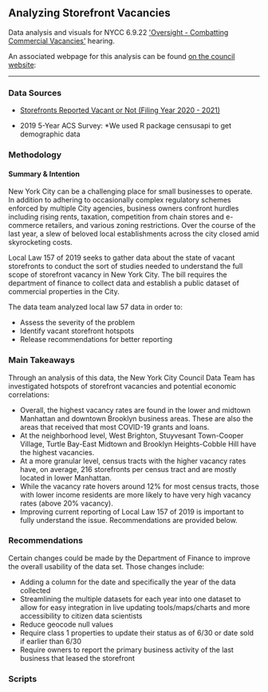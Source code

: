## Analyzing Storefront Vacancies
Data analysis and visuals for NYCC 6.9.22 ['Oversight - Combatting Commercial Vacancies'](https://legistar.council.nyc.gov/MeetingDetail.aspx?From=Alert&ID=980028&GUID=239563C5-9CA2-44A7-8E1D-A970A0556192) hearing.

An associated webpage for this analysis can be found [on the council website](https://council.nyc.gov/data/vacant-storefronts/): 

***  

### Data Sources 
- [Storefronts Reported Vacant or Not (Filing Year 2020 - 2021)](https://data.cityofnewyork.us/City-Government/Storefronts-Reported-Vacant-or-Not-Filing-Year-202/92iy-9c3n)

- 2019 5-Year ACS Survey: *We used R package censusapi to get demographic data

### Methodology 

#### Summary & Intention
New York City can be a challenging place for small businesses to operate. In addition to adhering to occasionally complex regulatory schemes enforced by multiple City agencies, business owners confront hurdles including rising rents, taxation, competition from chain stores and e-commerce retailers, and various zoning restrictions. Over the course of the last year, a slew of beloved local establishments across the city closed amid skyrocketing costs.

Local Law 157 of 2019 seeks to gather data about the state of vacant storefronts to conduct the sort of studies needed to understand the full scope of storefront vacancy in New York City. The bill requires the department of finance to collect data and establish a public dataset of commercial properties in the City.

The data team analyzed local law 57 data in order to:
- Assess the severity of the problem 
- Identify vacant storefront hotspots 
- Release recommendations for better reporting

### Main Takeaways
Through an analysis of this data, the New York City Council Data Team has investigated hotspots of storefront vacancies and potential economic correlations:

- Overall, the highest vacancy rates are found in the lower and midtown Manhattan and downtown Brooklyn business areas. These are also the areas that received that most COVID-19 grants and loans.
- At the neighborhood level, West Brighton, Stuyvesant Town-Cooper Village, Turtle Bay-East Midtown and Brooklyn Heights-Cobble Hill have the highest vacancies. 
- At a more granular level, census tracts with the higher vacancy rates have, on average, 216 storefronts per census tract and are mostly located in lower Manhattan.
- While the vacancy rate hovers around 12% for most census tracts, those with lower income residents are more likely to have very high vacancy rates (above 20% vacancy).
- Improving current reporting of Local Law 157 of 2019 is important to fully understand the issue. Recommendations are provided below.

### Recommendations
Certain changes could be made by the Department of Finance to improve the overall usability of the data set. Those changes include:

- Adding a column for the date and specifically the year of the data collected
- Streamlining the multiple datasets for each year into one dataset to allow for easy integration in live updating tools/maps/charts and more accessibility to citizen data scientists
- Reduce geocode null values
- Require class 1 properties to update their status as of 6/30 or date sold if earlier than 6/30
- Require owners to report the primary business activity of the last business that leased the storefront

### Scripts
